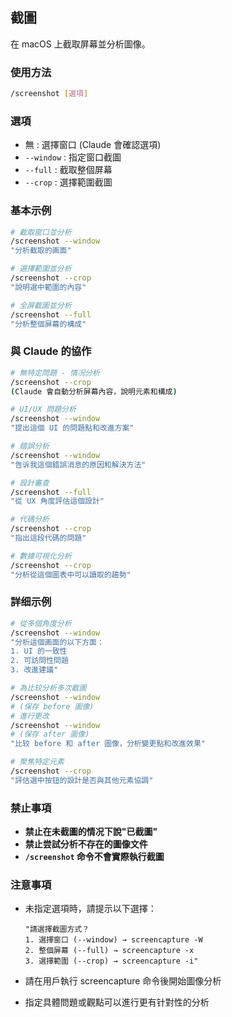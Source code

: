 ## 截圖

在 macOS 上截取屏幕並分析圖像。

### 使用方法

```bash
/screenshot [選項]
```

### 選項

- 無 : 選擇窗口 (Claude 會確認選項)
- `--window` : 指定窗口截圖
- `--full` : 截取整個屏幕
- `--crop` : 選擇範圍截圖

### 基本示例

```bash
# 截取窗口並分析
/screenshot --window
"分析截取的画面"

# 選擇範圍並分析
/screenshot --crop
"說明選中範圍的內容"

# 全屏截圖並分析
/screenshot --full
"分析整個屏幕的構成"
```

### 與 Claude 的協作

```bash
# 無特定問題 - 情况分析
/screenshot --crop
(Claude 會自動分析屏幕內容，說明元素和構成)

# UI/UX 問題分析
/screenshot --window
"提出這個 UI 的問題點和改進方案"

# 錯誤分析
/screenshot --window
"告诉我這個錯誤消息的原因和解決方法"

# 設計審查
/screenshot --full
"從 UX 角度評估這個設計"

# 代碼分析
/screenshot --crop
"指出這段代碼的問題"

# 數據可視化分析
/screenshot --crop
"分析從這個圖表中可以讀取的趨勢"
```

### 詳细示例

```bash
# 從多個角度分析
/screenshot --window
"分析這個画面的以下方面：
1. UI 的一致性
2. 可訪問性問題
3. 改進建議"

# 為比较分析多次截圖
/screenshot --window
# (保存 before 圖像)
# 進行更改
/screenshot --window
# (保存 after 圖像)
"比较 before 和 after 圖像，分析變更點和改進效果"

# 聚焦特定元素
/screenshot --crop
"評估選中按钮的設計是否與其他元素協調"
```

### 禁止事項

- **禁止在未截圖的情况下說"已截圖"**
- **禁止尝試分析不存在的圖像文件**
- **`/screenshot` 命令不會實際執行截圖**

### 注意事項

- 未指定選項時，請提示以下選擇：

  ```
  "請選擇截圖方式？
  1. 選擇窗口 (--window) → screencapture -W
  2. 整個屏幕 (--full) → screencapture -x
  3. 選擇範圍 (--crop) → screencapture -i"
  ```

- 請在用戶執行 screencapture 命令後開始圖像分析
- 指定具體問題或觀點可以進行更有针對性的分析
